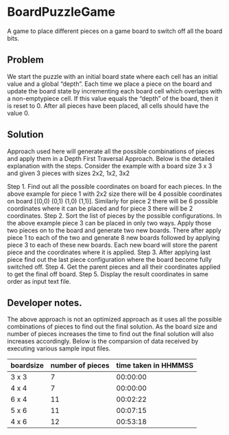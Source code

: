 # BoardPuzzleGame
A game to place different pieces on a game board to switch off all the board bits.
## Problem
We start the puzzle with an initial board state where each cell has an initial value and a global “depth”. Each time we place a piece on the board and update the board state by incrementing each board cell which overlaps with a non-emptypiece cell. If this value equals the “depth” of the board, then it is reset to 0. After all pieces have been placed, all cells should have the value 0.
## Solution
Approach used here will generate all the possible combinations of pieces and apply them in a Depth First Traversal Approach. Below is the detailed explanation with the steps. Consider the example with a board size 3 x 3 and given 3 pieces with sizes 2x2, 1x2, 3x2

Step 1. Find out all the possible coordinates on board for each pieces. In the above example for piece 1 with 2x2 size there will be 4 possible coordinates on board  [(0,0) (0,1) (1,0) (1,1)]. Similarly for piece 2 there will be 6 possible coordinates where it can be placed and for piece 3 there will be 2 coordinates.
Step 2. Sort the list of pieces by the possible configurations. In the above example piece 3 can be placed in only two ways. Apply those two pieces on to the board and generate two new boards. There after apply piece 1 to each of the two and generate 8 new boards followed by applying piece 3 to each of these new boards. Each new board will store the parent piece and the coordinates where it is applied.
Step 3. After applying last piece find out the last piece configuration where the board become fully switched off. 
Step 4. Get the parent pieces and all their coordinates applied to get the final off board.
Step 5. Display the result coordinates in same order as input text file.

## Developer notes.
The above approach is not an optimized approach as it uses all the possible combinations of pieces to find out the final solution. As the board size and 
number of pieces increases the time to find out the final solution will also increases accordingly. Below is the comparsion of data received by executing various sample input files.

| boardsize     | number of pieces | time taken in HHMMSS
| ---      | ---       | ---
| 3 x 3 |    7      | 00:00:00
| 4 x 4     | 7        | 00:00:00
| 6 x 4 | 11       | 00:02:22
| 5 x 6     | 11       |00:07:15
| 4 x 6		| 12		|00:53:18
       

